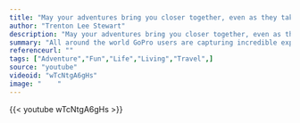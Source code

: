 ```yaml
---
title: "May your adventures bring you closer together, even as they take you far away from home."
author: "Trenton Lee Stewart"
description: "May your adventures bring you closer together, even as they take you far away from home. - Trenton Lee Stewart quotes from GetInspired365.com"
summary: "All around the world GoPro users are capturing incredible experiences, from the heart-stopping to the heartfelt. Into the caldron of an active volcano, the neon streets of Japan, a refuge for wild mustangs, scaling an iceberg, the world’s biggest dance party, or a whale rescue mission, GoPros have documented every moment. See how GoPro’s new line of our most advanced cameras ever allow you to beautifully and authentically capture and share the experiences that bring purpose, adventure, and joy t"
referenceurl: ""
tags: ["Adventure","Fun","Life","Living","Travel",]
source: "youtube"
videoid: "wTcNtgA6gHs"
image: "    "
---
```


{{< youtube wTcNtgA6gHs >}}
